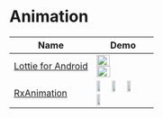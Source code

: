 Animation
======================
Name |  Demo
--- | ---
[Lottie for Android](https://github.com/airbnb/lottie-android) | <img src="https://raw.githubusercontent.com/airbnb/lottie-android/master/gifs/Example1.gif" width="49%"> <img src="https://raw.githubusercontent.com/airbnb/lottie-android/master/gifs/Example2.gif" width="50%">
[RxAnimation](https://github.com/lopspower/RxAnimation) | <img src="https://raw.githubusercontent.com/lopspower/RxAnimation/master/preview/0.gif" width="24.5%"> <img src="https://raw.githubusercontent.com/lopspower/RxAnimation/master/preview/1.gif" width="24.5%"> <img src="https://raw.githubusercontent.com/lopspower/RxAnimation/master/preview/2.gif" width="24.5%"> <img src="https://raw.githubusercontent.com/lopspower/RxAnimation/master/preview/3.gif" width="24.5%">

